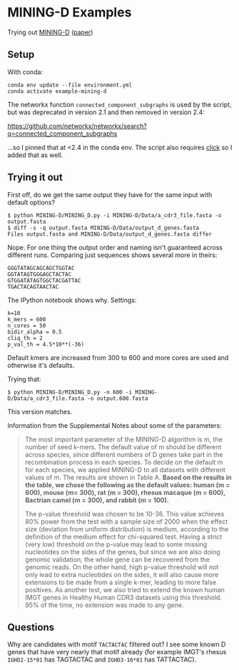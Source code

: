 # MINING-D Examples

Trying out [MINING-D] ([paper](https://doi.org/10.1371/journal.pcbi.1007837))

## Setup

With conda:

    conda env update --file environment.yml
    conda activate example-mining-d

The networkx function `connected_component_subgraphs` is used by the script,
but was deprecated in version 2.1 and then removed in version 2.4:

<https://github.com/networkx/networkx/search?q=connected_component_subgraphs>

...so I pinned that at <2.4 in the conda env.  The script also requires [click]
so I added that as well.

## Trying it out

First off, do we get the same output they have for the same input with default
options?

    $ python MINING-D/MINING_D.py -i MINING-D/Data/a_cdr3_file.fasta -o output.fasta
    $ diff -s -q output.fasta MINING-D/Data/output_d_genes.fasta
    Files output.fasta and MINING-D/Data/output_d_genes.fasta differ

Nope.  For one thing the output order and naming isn't guaranteed across
different runs.  Comparing just sequences shows several more in theirs:

    GGGTATAGCAGCAGCTGGTAC
    GGTATAGTGGGAGCTACTAC
    GTGGATATAGTGGCTACGATTAC
    TGACTACAGTAACTAC

The IPython notebook shows why.  Settings:

    k=10
    k_mers = 600
    n_cores = 50
    bidir_alpha = 0.5
    cliq_th = 2
    p_val_th = 4.5*10**(-36)

Default kmers are increased from 300 to 600 and more cores are used and
otherwise it's defaults.

Trying that:

    $ python MINING-D/MINING_D.py -n 600 -i MINING-D/Data/a_cdr3_file.fasta -o output.600.fasta

This version matches.

Information from the Supplemental Notes about some of the parameters:

> The most important parameter of the MINING-D algorithm is m, the number of
> seed k-mers. The default value of m should be different across species, since
> different numbers of D genes take part in the recombination process in each
> species. To decide on the default m for each species, we applied MINING-D to
> all datasets with different values of m. The results are shown in Table A.
> **Based on the results in the table, we chose the following as the default
> values: human (m = 600), mouse (m= 300), rat (m = 300), rhesus macaque (m =
> 600), Bactrian camel (m = 300), and rabbit (m = 100).**
>
> The p-value threshold was chosen to be 10-36. This value achieves 80% power
> from the test with a sample size of 2000 when the effect size (deviation from
> uniform distribution) is medium, according to the definition of the medium
> effect for chi-squared test. Having a strict (very low) threshold on the
> p-value may lead to some missing nucleotides on the sides of the genes, but
> since we are also doing genomic validation, the whole gene can be recovered
> from the genomic reads. On the other hand, high p-value threshold will not
> only lead to extra nucleotides on the sides, it will also cause more
> extensions to be made from a single k-mer, leading to more false positives.
> As another test, we also tried to extend the known human IMGT genes in
> Healthy Human CDR3 datasets using this threshold. 95% of the time, no
> extension was made to any gene.

## Questions

Why are candidates with motif `TACTACTAC` filtered out?  I see some known D
genes that have very nearly that motif already (for example IMGT's rhesus
`IGHD2-15*01` has TAGTACTAC and `IGHD3-16*01` has TATTACTAC).

[MINING-D]: https://github.com/vinnub/MINING-D
[click]: https://palletsprojects.com/p/click/
